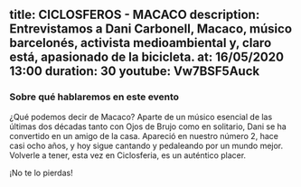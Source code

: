 title: CICLOSFEROS - MACACO
description: Entrevistamos a Dani Carbonell, Macaco, músico barcelonés, activista medioambiental y, claro está, apasionado de la bicicleta.
at: 16/05/2020 13:00
duration: 30
youtube: Vw7BSF5Auck
----
### Sobre qué hablaremos en este evento

¿Qué podemos decir de Macaco? Aparte de un músico esencial de las últimas dos décadas tanto con Ojos de Brujo como en solitario, Dani se ha convertido en un amigo de la casa. Apareció en nuestro número 2, hace casi ocho años, y hoy sigue cantando y pedaleando por un mundo mejor. Volverle a tener, esta vez en Ciclosferia, es un auténtico placer. 

¡No te lo pierdas!
 
